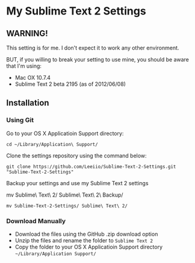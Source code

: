 # My Sublime Text 2 Settings

## WARNING!

This setting is for me. I don't expect it to work any other environment.

BUT, if you willing to break your setting to use mine, you should be aware that I'm using:

- Mac OX 10.7.4
- Sublime Text 2 beta 2195 (as of 2012/06/08)

## Installation

### Using Git

Go to your OS X Applicatioin Support directory:

    cd ~/Library/Application\ Support/

Clone the settings repository using the command below:

    git clone https://github.com/Leeiio/Sublime-Text-2-Settings.git "Sublime-Text-2-Settings"
    
Backup your settings and use my Sublime Text 2 settings
  
  mv Sublime\ Text\ 2/ Sublime\ Text\ 2\ Backup/

    mv Sublime-Text-2-Settings/ Sublime\ Text\ 2/

### Download Manually

- Download the files using the GitHub .zip download option
- Unzip the files and rename the folder to `Sublime Text 2`
- Copy the folder to your OS X Applicatioin Support directory `~/Library/Application Support/`

